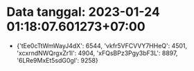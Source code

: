 # Data tanggal: 2023-01-24 01:18:07.601273+07:00

* {'tEe0cTtWmWayJ4dX': 6544, 'vkfr5VFCVVY7HHeQ': 4501, 'xcxrndNWQrgxZr1I': 4904, 'xFQsBPz3Pgy3bF3L': 8897, '6LRe9MxEt5sdG0gl': 9258}
